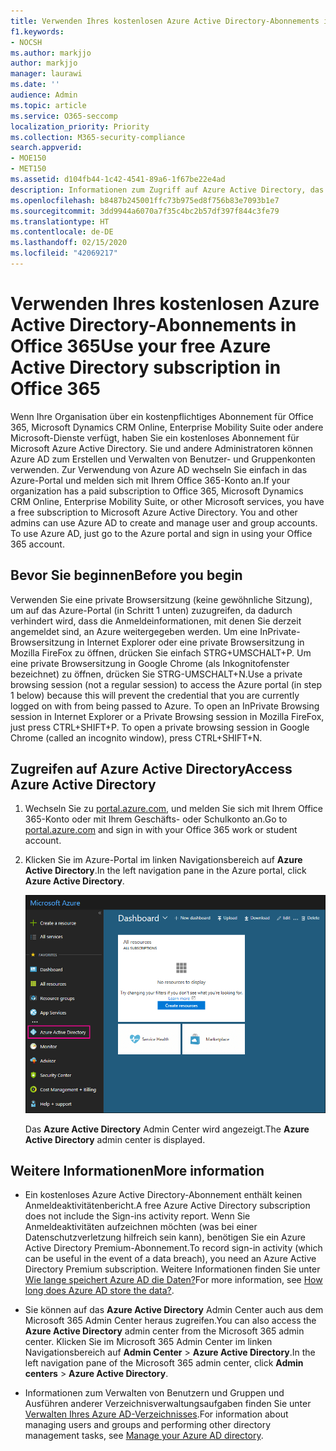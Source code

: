```yaml
---
title: Verwenden Ihres kostenlosen Azure Active Directory-Abonnements in Office 365
f1.keywords:
- NOCSH
ms.author: markjjo
author: markjjo
manager: laurawi
ms.date: ''
audience: Admin
ms.topic: article
ms.service: O365-seccomp
localization_priority: Priority
ms.collection: M365-security-compliance
search.appverid:
- MOE150
- MET150
ms.assetid: d104fb44-1c42-4541-89a6-1f67be22e4ad
description: Informationen zum Zugriff auf Azure Active Directory, das in dem kostenpflichtigen Abonnement für Office 365 Ihrer Organisation enthalten ist.
ms.openlocfilehash: b8487b245001ffc73b975ed8f756b83e7093b1e7
ms.sourcegitcommit: 3dd9944a6070a7f35c4bc2b57df397f844c3fe79
ms.translationtype: HT
ms.contentlocale: de-DE
ms.lasthandoff: 02/15/2020
ms.locfileid: "42069217"
---
```

# <a name="use-your-free-azure-active-directory-subscription-in-office-365"></a><span data-ttu-id="99b3d-103">Verwenden Ihres kostenlosen Azure Active Directory-Abonnements in Office 365</span><span class="sxs-lookup"><span data-stu-id="99b3d-103">Use your free Azure Active Directory subscription in Office 365</span></span>

<span data-ttu-id="99b3d-p101">Wenn Ihre Organisation über ein kostenpflichtiges Abonnement für Office 365, Microsoft Dynamics CRM Online, Enterprise Mobility Suite oder andere Microsoft-Dienste verfügt, haben Sie ein kostenloses Abonnement für Microsoft Azure Active Directory. Sie und andere Administratoren können Azure AD zum Erstellen und Verwalten von Benutzer- und Gruppenkonten verwenden. Zur Verwendung von Azure AD wechseln Sie einfach in das Azure-Portal und melden sich mit Ihrem Office 365-Konto an.</span><span class="sxs-lookup"><span data-stu-id="99b3d-p101">If your organization has a paid subscription to Office 365, Microsoft Dynamics CRM Online, Enterprise Mobility Suite, or other Microsoft services, you have a free subscription to Microsoft Azure Active Directory. You and other admins can use Azure AD to create and manage user and group accounts. To use Azure AD, just go to the Azure portal and sign in using your Office 365 account.</span></span>

## <a name="before-you-begin"></a><span data-ttu-id="99b3d-107">Bevor Sie beginnen</span><span class="sxs-lookup"><span data-stu-id="99b3d-107">Before you begin</span></span>

<span data-ttu-id="99b3d-p102">Verwenden Sie eine private Browsersitzung (keine gewöhnliche Sitzung), um auf das Azure-Portal (in Schritt 1 unten) zuzugreifen, da dadurch verhindert wird, dass die Anmeldeinformationen, mit denen Sie derzeit angemeldet sind, an Azure weitergegeben werden. Um eine InPrivate-Browsersitzung in Internet Explorer oder eine private Browsersitzung in Mozilla FireFox zu öffnen, drücken Sie einfach STRG+UMSCHALT+P. Um eine private Browsersitzung in Google Chrome (als Inkognitofenster bezeichnet) zu öffnen, drücken Sie STRG-UMSCHALT+N.</span><span class="sxs-lookup"><span data-stu-id="99b3d-p102">Use a private browsing session (not a regular session) to access the Azure portal (in step 1 below) because this will prevent the credential that you are currently logged on with from being passed to Azure. To open an InPrivate Browsing session in Internet Explorer or a Private Browsing session in Mozilla FireFox, just press CTRL+SHIFT+P. To open a private browsing session in Google Chrome (called an incognito window), press CTRL+SHIFT+N.</span></span>

## <a name="access-azure-active-directory"></a><span data-ttu-id="99b3d-111">Zugreifen auf Azure Active Directory</span><span class="sxs-lookup"><span data-stu-id="99b3d-111">Access Azure Active Directory</span></span>

1. <span data-ttu-id="99b3d-112">Wechseln Sie zu [portal.azure.com](https://portal.azure.com), und melden Sie sich mit Ihrem Office 365-Konto oder mit Ihrem Geschäfts- oder Schulkonto an.</span><span class="sxs-lookup"><span data-stu-id="99b3d-112">Go to [portal.azure.com](https://portal.azure.com) and sign in with your Office 365 work or student account.</span></span>

2. <span data-ttu-id="99b3d-113">Klicken Sie im Azure-Portal im linken Navigationsbereich auf **Azure Active Directory**.</span><span class="sxs-lookup"><span data-stu-id="99b3d-113">In the left navigation pane in the Azure portal, click **Azure Active Directory**.</span></span>

    ![Klicken Sie im Azure-Portal im linken Navigationsbereich auf „Azure Active Directory“.](../media/97d2d72f-ac20-46ab-898c-851f6009b453.png)

    <span data-ttu-id="99b3d-115">Das **Azure Active Directory** Admin Center wird angezeigt.</span><span class="sxs-lookup"><span data-stu-id="99b3d-115">The **Azure Active Directory** admin center is displayed.</span></span>

## <a name="more-information"></a><span data-ttu-id="99b3d-116">Weitere Informationen</span><span class="sxs-lookup"><span data-stu-id="99b3d-116">More information</span></span>

- <span data-ttu-id="99b3d-117">Ein kostenloses Azure Active Directory-Abonnement enthält keinen Anmeldeaktivitätenbericht.</span><span class="sxs-lookup"><span data-stu-id="99b3d-117">A free Azure Active Directory subscription does not include the Sign-ins activity report.</span></span> <span data-ttu-id="99b3d-118">Wenn Sie Anmeldeaktivitäten aufzeichnen möchten (was bei einer Datenschutzverletzung hilfreich sein kann), benötigen Sie ein Azure Active Directory Premium-Abonnement.</span><span class="sxs-lookup"><span data-stu-id="99b3d-118">To record sign-in activity (which can be useful in the event of a data breach), you need an Azure Active Directory Premium subscription.</span></span> <span data-ttu-id="99b3d-119">Weitere Informationen finden Sie unter [Wie lange speichert Azure AD die Daten?](https://docs.microsoft.com/azure/active-directory/reports-monitoring/reference-reports-data-retention#how-long-does-azure-ad-store-the-data)</span><span class="sxs-lookup"><span data-stu-id="99b3d-119">For more information, see [How long does Azure AD store the data?](https://docs.microsoft.com/azure/active-directory/reports-monitoring/reference-reports-data-retention#how-long-does-azure-ad-store-the-data).</span></span>

- <span data-ttu-id="99b3d-120">Sie können auf das **Azure Active Directory** Admin Center auch aus dem Microsoft 365 Admin Center heraus zugreifen.</span><span class="sxs-lookup"><span data-stu-id="99b3d-120">You can also access the **Azure Active Directory** admin center from the Microsoft 365 admin center.</span></span> <span data-ttu-id="99b3d-121">Klicken Sie im Microsoft 365 Admin Center im linken Navigationsbereich auf **Admin Center** \> **Azure Active Directory**.</span><span class="sxs-lookup"><span data-stu-id="99b3d-121">In the left navigation pane of the Microsoft 365 admin center, click **Admin centers** \> **Azure Active Directory**.</span></span>

- <span data-ttu-id="99b3d-122">Informationen zum Verwalten von Benutzern und Gruppen und Ausführen anderer Verzeichnisverwaltungsaufgaben finden Sie unter [Verwalten Ihres Azure AD-Verzeichnisses](https://docs.microsoft.com/azure/active-directory/active-directory-administer).</span><span class="sxs-lookup"><span data-stu-id="99b3d-122">For information about managing users and groups and performing other directory management tasks, see [Manage your Azure AD directory](https://docs.microsoft.com/azure/active-directory/active-directory-administer).</span></span>
